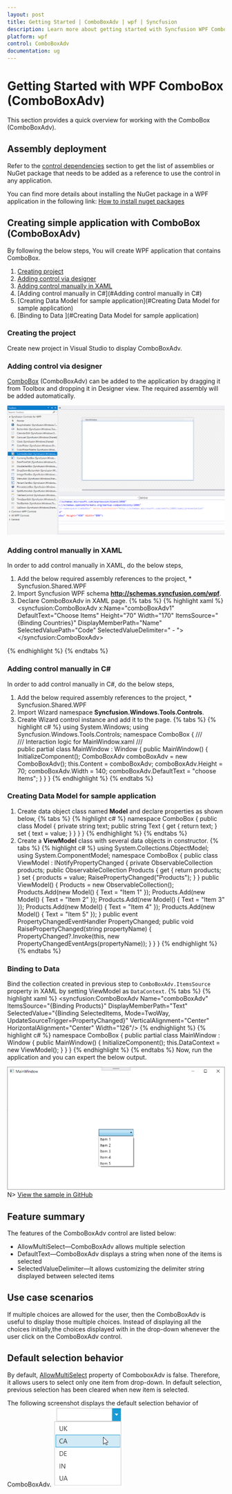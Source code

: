 ```yaml
---
layout: post
title: Getting Started | ComboBoxAdv | wpf | Syncfusion
description: Learn more about getting started with Syncfusion WPF ComboBox (ComboBoxAdv) and more details about the control features.
platform: wpf
control: ComboBoxAdv
documentation: ug
---
```

# Getting Started with WPF ComboBox (ComboBoxAdv)
This section provides a quick overview for working with the ComboBox (ComboBoxAdv).

## Assembly deployment
Refer to the [control dependencies](https://help.syncfusion.com/wpf/control-dependencies#comboboxadv) section to get the list of assemblies or NuGet package that needs to be added as a reference to use the control in any application.

You can find more details about installing the NuGet package in a WPF application in the following link:
[How to install nuget packages](https://help.syncfusion.com/wpf/nuget-packages)

## Creating simple application with ComboBox (ComboBoxAdv)
By following the below steps, You will create WPF application that contains ComboBox.
1. [Creating project](#Creating-the-project)
2. [Adding control via designer](#Adding-control-via-designer)
3. [Adding control manually in XAML](#Adding-control-manually-in-XAML)
4. [Adding control manually in C#](#Adding control manually in C#)
5. [Creating Data Model for sample application](#Creating Data Model for sample application)
6. [Binding to Data ](#Creating Data Model for sample application)

### Creating the project 
Create new project in Visual Studio to display ComboBoxAdv.

### Adding control via designer
[ComboBox](https://help.syncfusion.com/cr/wpf/Syncfusion.Shared.Wpf~Syncfusion.Windows.Tools.Controls.ComboBoxAdv.html) (ComboBoxAdv) can be added to the application by dragging it from Toolbox and dropping it in Designer view. The required assembly will be added automatically.

![Adding control via designer](Getting-Started_images/ComboBoxAdv_img2.png)

### Adding control manually in XAML
In order to add control manually in XAML, do the below steps,
1. Add the below required assembly references to the project,
           * Syncfusion.Shared.WPF
2.  Import Syncfusion WPF schema **http://schemas.syncfusion.com/wpf**.
3. Declare ComboBoxAdv in XAML page.
{% tabs %}
{% highlight xaml %}
<Window x:Class="ComboBox.MainWindow"
        xmlns="http://schemas.microsoft.com/winfx/2006/xaml/presentation"
        xmlns:x="http://schemas.microsoft.com/winfx/2006/xaml"
        xmlns:d="http://schemas.microsoft.com/expression/blend/2008"
        xmlns:mc="http://schemas.openxmlformats.org/markup-compatibility/2006"
        xmlns:local="clr-namespace:ComboBox" xmlns:Syncfusion="http://schemas.microsoft.com/netfx/2009/xaml/presentation" xmlns:syncfusion="http://schemas.syncfusion.com/wpf"
        mc:Ignorable="d"
        Title="MainWindow" Height="450" Width="800">
    <Grid>
        <syncfusion:ComboBoxAdv x:Name="comboBoxAdv1" DefaultText="Choose Items" Height="70" Width="170" ItemsSource="{Binding Countries}" DisplayMemberPath="Name"  SelectedValuePath="Code" SelectedValueDelimiter=" - ">
        </syncfusion:ComboBoxAdv>
    </Grid>
</Window>
{% endhighlight %}
{% endtabs %}

### Adding control manually in C#
In order to add control manually in C#, do the below steps,

1. Add the below required assembly references to the project,
           * Syncfusion.Shared.WPF
2. Import Wizard namespace **Syncfusion.Windows.Tools.Controls**.
3. Create Wizard control instance and add it to the page.
{% tabs %}
{% highlight c# %}
using System.Windows;
using Syncfusion.Windows.Tools.Controls;
namespace ComboBox
{
    /// <summary>
    /// Interaction logic for MainWindow.xaml
    /// </summary>
    public partial class MainWindow : Window
    {
        public MainWindow()
        {
            InitializeComponent();
            ComboBoxAdv comboBoxAdv = new ComboBoxAdv();
            this.Content = comboBoxAdv;
            comboBoxAdv.Height = 70;
            comboBoxAdv.Width = 140;
            comboBoxAdv.DefaultText = "choose Items";
        }
    }
}
{% endhighlight %}
{% endtabs %}

### Creating Data Model for sample application
1. Create data object class named **Model** and declare properties as shown below,
{% tabs %}
{% highlight c# %}
namespace ComboBox
{
    public class Model
    {
        private string text;
        public string Text
        {
            get { return text; }
            set { text = value; }
        }
    }
}
{% endhighlight %}
{% endtabs %}
2. Create a **ViewModel** class with several data objects in constructor.
{% tabs %} 
{% highlight c# %}
using System.Collections.ObjectModel;
using System.ComponentModel;
namespace ComboBox
{
    public class ViewModel : INotifyPropertyChanged
    {
        private ObservableCollection<Model> products;
        public ObservableCollection<Model> Products
        {
            get
            {
                return products;
            }
            set
            {
                products = value;
                RaisePropertyChanged("Products");
            }
        }
        public ViewModel()
        {
            Products = new ObservableCollection<Model>();
            Products.Add(new Model() { Text = "Item 1" });
            Products.Add(new Model() { Text = "Item 2" });
            Products.Add(new Model() { Text = "Item 3" });
            Products.Add(new Model() { Text = "Item 4" });
            Products.Add(new Model() { Text = "Item 5" });
        }
        public event PropertyChangedEventHandler PropertyChanged;
        public void RaisePropertyChanged(string propertyName)
        {
            PropertyChanged?.Invoke(this, new PropertyChangedEventArgs(propertyName));
        }
    }
}
{% endhighlight %}
{% endtabs %}

### Binding to Data 
Bind the collection created in previous step to `ComboBoxAdv.ItemsSource` property in XAML by setting ViewModel as `DataContext`.
{% tabs %}
{% highlight xaml %}
<Window x:Class="ComboBox.MainWindow"
        xmlns="http://schemas.microsoft.com/winfx/2006/xaml/presentation"
        xmlns:x="http://schemas.microsoft.com/winfx/2006/xaml"
        xmlns:d="http://schemas.microsoft.com/expression/blend/2008"
        xmlns:mc="http://schemas.openxmlformats.org/markup-compatibility/2006"
        xmlns:local="clr-namespace:ComboBox" xmlns:Syncfusion="http://schemas.microsoft.com/netfx/2009/xaml/presentation" xmlns:syncfusion="http://schemas.syncfusion.com/wpf"
        mc:Ignorable="d"
        Title="MainWindow" Height="450" Width="800">
    <Grid>
        <syncfusion:ComboBoxAdv 
            Name="comboBoxAdv" 
            ItemsSource="{Binding Products}"
            DisplayMemberPath="Text"
            SelectedValue="{Binding SelectedItems, Mode=TwoWay, UpdateSourceTrigger=PropertyChanged}"
            VerticalAlignment="Center" 
            HorizontalAlignment="Center" 
            Width="126"/>
    </Grid>
</Window>
{% endhighlight %}
{% highlight c# %}
namespace ComboBox
{
    public partial class MainWindow : Window
    {
        public MainWindow()
        {
            InitializeComponent();
            this.DataContext = new ViewModel();
        }
    }
}
{% endhighlight %}
{% endtabs %}
Now, run the application and you can expert the below output.

![Displaying WPF ComboBox](Getting-Started_images/ComboBoxAdv_img3.png)
N> [View the sample in GitHub](https://github.com/SyncfusionExamples/bind-the-data-to-comboboxadv)

## Feature summary
The features of the ComboBoxAdv control are listed below:
* AllowMultiSelect—ComboBoxAdv allows multiple selection
* DefaultText—ComboBoxAdv displays a string when none of the items is selected 
* SelectedValueDelimiter—It allows customizing the delimiter string displayed between selected items

## Use case scenarios
If multiple choices are allowed for the user, then the ComboBoxAdv is useful to display those multiple choices. Instead of displaying all the choices initially,the choices displayed with in the drop-down whenever the user click on the ComboBoxAdv control.

## Default selection behavior
By default, [AllowMultiSelect](https://help.syncfusion.com/cr/wpf/Syncfusion.Shared.Wpf~Syncfusion.Windows.Tools.Controls.ComboBoxAdv~AllowMultiSelect.html) property of ComboboxAdv is false. Therefore, it allows users to select only one item from drop-down. In default selection, previous selection has been cleared when new item is selected.

The following screenshot displays the default selection behavior of ComboBoxAdv.
![ComboBoxAdv_img1](Getting-Started_images/ComboBoxAdv_img1.png)
